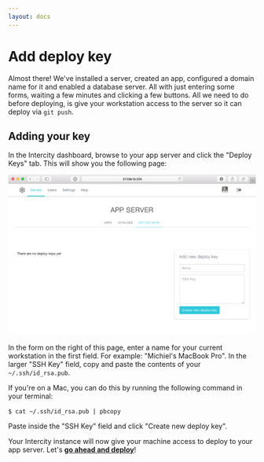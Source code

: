 ```yaml
---
layout: docs
---
```


<h1 class="m-t-0">Add deploy key</h1>

Almost there! We've installed a server, created an app, configured a domain name for it and enabled a database server. All with just entering some forms, waiting a few minutes and clicking a few buttons. All we need to do before deploying, is give your workstation access to the server so it can deploy via `git push`.

## Adding your key

In the Intercity dashboard, browse to your app server and click the "Deploy Keys" tab. This will show you the following page:

<img src="/images/docs-server-deploy-keys@2x.png" class="img-responsive img-thumbnail">

In the form on the right of this page, enter a name for your current workstation in the first field. For example: "Michiel's MacBook Pro". In the larger "SSH Key" field, copy and paste the contents of your `~/.ssh/id_rsa.pub`.

If you're on a Mac, you can do this by running the following command in your terminal:

```
$ cat ~/.ssh/id_rsa.pub | pbcopy
```

Paste inside the "SSH Key" field and click "Create new deploy key".

Your Intercity instance will now give your machine access to deploy to your app server. Let's **[go ahead and deploy](/docs/deploy-your-app.html)**!

